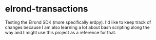 # elrond-transactions

Testing the Elrond SDK (more specifically erdpy). I'd like to keep track of changes because I am also learning a lot about bash scripting along the way and I might use this project as a reference for that.
